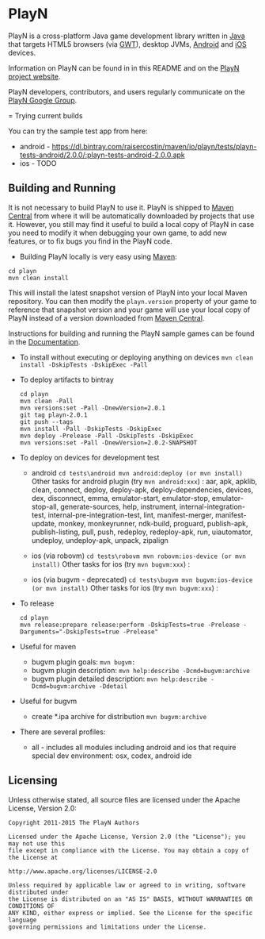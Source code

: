 PlayN
=====

PlayN is a cross-platform Java game development library written in [Java] that targets HTML5
browsers (via [GWT]), desktop JVMs, [Android] and [iOS] devices.

Information on PlayN can be found in in this README and on the [PlayN project website].

PlayN developers, contributors, and users regularly communicate on the [PlayN Google Group].


= Trying current builds

You can try the sample test app from here:
- android - https://dl.bintray.com/raisercostin/maven/io/playn/tests/playn-tests-android/2.0.0/:playn-tests-android-2.0.0.apk
- ios - TODO


Building and Running
--------------------

It is not necessary to build PlayN to use it. PlayN is shipped to [Maven Central] from where it
will be automatically downloaded by projects that use it. However, you still may find it useful to
build a local copy of PlayN in case you need to modify it when debugging your own game, to add new
features, or to fix bugs you find in the PlayN code.

- Building PlayN locally is very easy using [Maven]:

```
cd playn
mvn clean install 
```

This will install the latest snapshot version of PlayN into your local Maven repository. You can
then modify the `playn.version` property of your game to reference that snapshot version and your
game will use your local copy of PlayN instead of a version downloaded from [Maven Central].

Instructions for building and running the PlayN sample games can be found in the [Documentation].
- To install without executing or deploying anything on devices
	```mvn clean install -DskipTests -DskipExec -Pall```
- To deploy artifacts to bintray
	```
	cd playn
	mvn clean -Pall
	mvn versions:set -Pall -DnewVersion=2.0.1
	git tag playn-2.0.1
	git push --tags
	mvn install -Pall -DskipTests -DskipExec
	mvn deploy -Prelease -Pall -DskipTests -DskipExec
	mvn versions:set -Pall -DnewVersion=2.0.2-SNAPSHOT
	```

- To deploy on devices for development test
  - android
		```
		cd tests\android
		mvn android:deploy (or mvn install)
		```
		Other tasks for android plugin (try `mvn android:xxx`) : aar, apk, apklib, clean, connect, deploy, deploy-apk, 
		deploy-dependencies, devices, dex, disconnect, emma, emulator-start, emulator-stop, 
		emulator-stop-all, generate-sources, help, instrument, internal-integration-test, 
		internal-pre-integration-test, lint, manifest-merger, manifest-update, monkey, 
		monkeyrunner, ndk-build, proguard, publish-apk, publish-listing, pull, push, 
		redeploy, redeploy-apk, run, uiautomator, undeploy, undeploy-apk, unpack, zipalign

  - ios (via robovm)
		```
		cd tests\robovm
		mvn robovm:ios-device (or mvn install)
		```
	    Other tasks for ios (try `mvn bugvm:xxx`) :

  - ios (via bugvm - deprecated)
		```
		cd tests\bugvm
		mvn bugvm:ios-device (or mvn install)
		```
	    Other tasks for ios (try `mvn bugvm:xxx`) :

- To release
	```
	cd playn
	mvn release:prepare release:perform -DskipTests=true -Prelease -Darguments="-DskipTests=true -Prelease"
	```

- Useful for maven
     - bugvm plugin goals: ```mvn bugvm:```
	- bugvm plugin description: ```mvn help:describe -Dcmd=bugvm:archive``` 
	- bugvm plugin detailed description: ```mvn help:describe -Dcmd=bugvm:archive -Ddetail``` 

- Useful for bugvm
	- create *.ipa archive for distribution ```mvn bugvm:archive```

- There are several profiles:
  - all - includes all modules including android and ios that require special dev environment: osx, codex, android ide


Licensing
---------

Unless otherwise stated, all source files are licensed under the Apache License, Version 2.0:

```
Copyright 2011-2015 The PlayN Authors

Licensed under the Apache License, Version 2.0 (the "License"); you may not use this
file except in compliance with the License. You may obtain a copy of the License at

http://www.apache.org/licenses/LICENSE-2.0

Unless required by applicable law or agreed to in writing, software distributed under
the License is distributed on an "AS IS" BASIS, WITHOUT WARRANTIES OR CONDITIONS OF
ANY KIND, either express or implied. See the License for the specific language
governing permissions and limitations under the License.
```

[Android]: http://www.android.com/
[Documentation]: http://playn.github.io/docs/
[GWT]: http://code.google.com/webtoolkit/
[Java]: http://www.java.com/
[Maven Central]: http://search.maven.org/
[Maven]: http://maven.apache.org/
[PlayN Google Group]: http://groups.google.com/group/playn
[PlayN project website]: http://playn.github.io/
[iOS]: https://developer.apple.com/devcenter/ios/index.action
